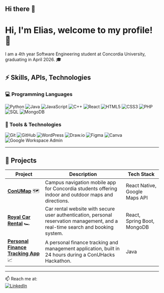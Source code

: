 ## Hi there 👋

<!--
**elias-hannoun/elias-hannoun** is a ✨ _special_ ✨ repository because its `README.md` (this file) appears on your GitHub profile.

Here are some ideas to get you started:

- 🔭 I’m currently working on ...
- 🌱 I’m currently learning ...
- 👯 I’m looking to collaborate on ...
- 🤔 I’m looking for help with ...
- 💬 Ask me about ...
- 📫 How to reach me: ...
- 😄 Pronouns: ...
- ⚡ Fun fact: ...
-->


# Hi, I'm Elias, welcome to my profile! 👋

I am a 4th year Software Engineering student at Concordia University, graduating in April 2026. 🎓 

## ⚡ Skills, APIs, Technologies

### 💻 Programming Languages
![Python](https://img.shields.io/badge/Python-3776AB?logo=python&logoColor=white)
![Java](https://img.shields.io/badge/Java-A87C5E?logo=java&logoColor=white)
![JavaScript](https://img.shields.io/badge/JavaScript-F7DF1E?logo=javascript&logoColor=black)
![C++](https://img.shields.io/badge/C++-00599C?logo=c%2b%2b&logoColor=white)
![React](https://img.shields.io/badge/React-20232A?logo=react&logoColor=61DAFB)
![HTML5](https://img.shields.io/badge/HTML5-E34F26?logo=html5&logoColor=white)
![CSS3](https://img.shields.io/badge/CSS3-1572B6?logo=css3&logoColor=white)
![PHP](https://img.shields.io/badge/PHP-777BB4?logo=php&logoColor=white)
![SQL](https://img.shields.io/badge/SQL-A8A9AD?logo=database&logoColor=white)
![MongoDB](https://img.shields.io/badge/MongoDB-47A248?logo=mongodb&logoColor=white)

### 🔧 Tools & Technologies
![Git](https://img.shields.io/badge/Git-F05032?logo=git&logoColor=white)
![GitHub](https://img.shields.io/badge/GitHub-181717?logo=github&logoColor=white)
![WordPress](https://img.shields.io/badge/WordPress-21759B?logo=wordpress&logoColor=white)
![Draw.io](https://img.shields.io/badge/Draw.io-F08705?logo=diagramsdotnet&logoColor=white)
![Figma](https://img.shields.io/badge/Figma-A259FF?logo=figma&logoColor=white)
![Canva](https://img.shields.io/badge/Canva-00C4CC?logo=canva&logoColor=white)
![Google Workspace Admin](https://img.shields.io/badge/Google%20Workspace-Admin-4285F4?logo=google&logoColor=white)


---

## 📌 Projects

| Project | Description | Tech Stack |
|---------|-------------|------|
| [**ConUMap**](https://github.com/elias-hannoun/ConUMap) 🗺️| Campus navigation mobile app for Concordia students offering indoor and outdoor maps and directions.	| React Native, Google Maps API |
| [**Royal Car Rental**](https://github.com/elias-hannoun/Royal-Car-Rental) 🏎️ | Car rental website with secure user authentication, personal reservation management, and a real-time search and booking system. | React, Spring Boot, MongoDB |
| [**Personal Finance Tracking App**](https://github.com/elias-hannoun/GitIWillSurvive) 📈 | A personal finance tracking and management application, built in 24 hours during a ConUHacks Hackathon.| Java |

---

<!--

![Snake animation](https://raw.githubusercontent.com/yourusername/elias-hannoun/output/github-contribution-grid-snake.svg)

---
-->

<!--

## 📊 GitHub Stats
![Eli's GitHub stats](https://github-readme-stats.vercel.app/api?username=elias-hannoun&show_icons=true&theme=radical)
![Top Languages](https://github-readme-stats.vercel.app/api/top-langs/?username=elias-hannoun&layout=compact&theme=radical)
![GitHub Streak](https://github-readme-streak-stats.herokuapp.com/?user=elias-hannoun)

---
-->

📫 Reach me at:  
[![LinkedIn](https://img.shields.io/badge/LinkedIn-blue?logo=linkedin)](https://linkedin.com/in/elias-hannoun)  
